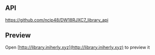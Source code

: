 ## API
https://github.com/ncip48/DW18RJXC7_library_api

## Preview
Open [http://library.iniherly.xyz](http://library.iniherly.xyz) to preview it
